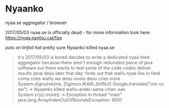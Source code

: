 # Nyaanko
nyaa.se aggregator / browser

2017/05/03
nyaa.se is officially dead - for more information look here: https://nyaa.pantsu.cat/faq

*puts on tinfoil hat* pretty sure Nyaanko killed nyaa.se
> it's 2017/05/03
> is bored
> decides to write a dedicated nyaa feed aggregator because there aren't enough redundant piece of java software out there
> wants to test some of the code
> codes deliver results janai desu
> later that day: finds out that waifu.nyaa lies in fatal coma
> cries
> waifu wa desu nooto desu
> cries more
> System.digivolve(me, Digimon.IKARI_SHINJI)
> Google.translate("ore no sei") -> Nyaanko killed waifu-aneki-sama-chan-san
> System.cry().more() -> Exception in thread "main" java.lang.ArrayIndexOutOfBoundsException: 9001
